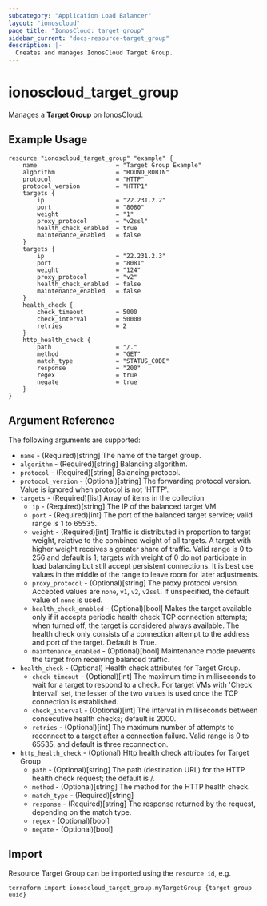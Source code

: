 ```yaml
---
subcategory: "Application Load Balancer"
layout: "ionoscloud"
page_title: "IonosCloud: target_group"
sidebar_current: "docs-resource-target_group"
description: |-
  Creates and manages IonosCloud Target Group.
---
```


# ionoscloud_target_group

Manages a **Target Group** on IonosCloud.

## Example Usage

```hcl
resource "ionoscloud_target_group" "example" {
    name                      = "Target Group Example" 
    algorithm                 = "ROUND_ROBIN"
    protocol                  = "HTTP"
    protocol_version          = "HTTP1"
    targets {
        ip                    = "22.231.2.2"
        port                  = "8080"
        weight                = "1"
        proxy_protocol        = "v2ssl"
        health_check_enabled  = true
        maintenance_enabled   = false
    }    
    targets {
        ip                    = "22.231.2.3"
        port                  = "8081"
        weight                = "124"
        proxy_protocol        = "v2"
        health_check_enabled  = false
        maintenance_enabled   = false
    }
    health_check {
        check_timeout         = 5000
        check_interval        = 50000
        retries               = 2
    }
    http_health_check {
        path                  = "/."
        method                = "GET"
        match_type            = "STATUS_CODE"
        response              = "200"
        regex                 = true
        negate                = true
    }
}
```

## Argument Reference

The following arguments are supported:

- `name` - (Required)[string] The name of the target group.
- `algorithm` - (Required)[string] Balancing algorithm.
- `protocol` - (Required)[string] Balancing protocol.
- `protocol_version` - (Optional)[string] The forwarding protocol version. Value is ignored when protocol is not 'HTTP'.
- `targets` - (Required)[list] Array of items in the collection
    - `ip` - (Required)[string] The IP of the balanced target VM.
    - `port` - (Required)[int] The port of the balanced target service; valid range is 1 to 65535.
    - `weight` - (Required)[int] Traffic is distributed in proportion to target weight, relative to the combined weight of all targets. A target with higher weight receives a greater share of traffic. Valid range is 0 to 256 and default is 1; targets with weight of 0 do not participate in load balancing but still accept persistent connections. It is best use values in the middle of the range to leave room for later adjustments.
    - `proxy_protocol` - (Optional)[string] The proxy protocol version. Accepted values are `none`, `v1`, `v2`, `v2ssl`. If unspecified, the default value of `none` is used.
    - `health_check_enabled` - (Optional)[bool] Makes the target available only if it accepts periodic health check TCP connection attempts; when turned off, the target is considered always available. The health check only consists of a connection attempt to the address and port of the target. Default is True.
    - `maintenance_enabled` - (Optional)[bool] Maintenance mode prevents the target from receiving balanced traffic.
- `health_check` - (Optional) Health check attributes for Target Group.
    - `check_timeout` - (Optional)[int] The maximum time in milliseconds to wait for a target to respond to a check. For target VMs with 'Check Interval' set, the lesser of the two  values is used once the TCP connection is established.
    - `check_interval` - (Optional)[int] The interval in milliseconds between consecutive health checks; default is 2000.
    - `retries` - (Optional)[int] The maximum number of attempts to reconnect to a target after a connection failure. Valid range is 0 to 65535, and default is three reconnection.
- `http_health_check` - (Optional) Http health check attributes for Target Group
    - `path` - (Optional)[string] The path (destination URL) for the HTTP health check request; the default is /.
    - `method` - (Optional)[string] The method for the HTTP health check.
    - `match_type` - (Required)[string] 
    - `response` - (Required)[string] The response returned by the request, depending on the match type.
    - `regex` - (Optional)[bool] 
    - `negate` - (Optional)[bool] 

## Import

Resource Target Group can be imported using the `resource id`, e.g.

```shell
terraform import ionoscloud_target_group.myTargetGroup {target group uuid}
```